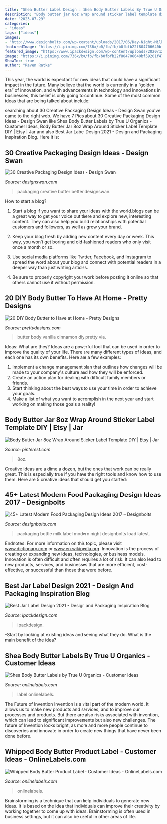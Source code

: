 ```yaml
---
title: "Shea Butter Label Design : Shea Body Butter Labels By True U Organics"
description: "Body butter jar 8oz wrap around sticker label template diy"
date: "2023-07-29"
categories:
- "ideas"
tags: ["ideas"]
images:
- "http://www.designbolts.com/wp-content/uploads/2017/06/Day-Night-Milk-Bottle-Label.jpg"
featuredImage: "https://i.pinimg.com/736x/b0/fb/fb/b0fbfb22f804706640bf59201f4726e7.jpg"
featured_image: "https://www.ipackdesign.com/wp-content/uploads/2020/12/tea-jar-label-design-1-768x461.jpg"
image: "https://i.pinimg.com/736x/b0/fb/fb/b0fbfb22f804706640bf59201f4726e7.jpg"
ShowToc: true
author: "Raven Ratke"
---
```



This year, the world is expectant for new ideas that could have a significant impact in the future. Many believe that the world is currently in a “golden era” of innovation, and with advancements in technology and innovations in businesses, this belief is only going to continue. Some of the most common ideas that are being talked about include: 

	

		
searching about 30 Creative Packaging Design Ideas - Design Swan you've came to the right web. We have 7 Pics about 30 Creative Packaging Design Ideas - Design Swan like Shea Body Butter Labels by True U Organics - Customer Ideas, Body Butter Jar 8oz Wrap Around Sticker Label Template DIY | Etsy | Jar and also Best Jar Label Design 2021 - Design and Packaging Inspiration Blog. Here it is:
		
    
## 30 Creative Packaging Design Ideas - Design Swan

<img loading=lazy src="https://img.designswan.com/2014/09/packaging/18.jpg" onerror="this.onerror=null;this.src='https://tse2.mm.bing.net/th?id=OIP.mBy_iTVt_h90P3Aifjme6gHaIA&amp;pid=15.1';" alt="30 Creative Packaging Design Ideas - Design Swan">

_Source: designswan.com_

>packaging creative butter better designswan. 

	

How to start a blog?
1. Start a blog if you want to share your ideas with the world.blogs can be a great way to get your voice out there and explore new, interesting content. They can also help you build relationships with potential customers and followers, as well as grow your brand.
2. Keep your blog fresh by adding new content every day or week. This way, you won’t get boring and old-fashioned readers who only visit once a month or so.

3. Use social media platforms like Twitter, Facebook, and Instagram to spread the word about your blog and connect with potential readers in a deeper way than just writing articles.

4. Be sure to properly copyright your work before posting it online so that others cannot use it without permission.

    
## 20 DIY Body Butter To Have At Home - Pretty Designs

<img loading=lazy src="http://www.prettydesigns.com/wp-content/uploads/2015/12/Cinnamon-Vanilla-Body-Butter.jpg" onerror="this.onerror=null;this.src='https://tse2.mm.bing.net/th?id=OIP.l1W7-xqNsrb6_TPWfa0-WAHaJS&amp;pid=15.1';" alt="20 DIY Body Butter to Have at Home - Pretty Designs">

_Source: prettydesigns.com_

>butter body vanilla cinnamon diy pretty via. 

	

Ideas: What are they?
Ideas are a powerful tool that can be used in order to improve the quality of your life. There are many different types of ideas, and each one has its own benefits. Here are a few examples: 
1. Implement a change management plan that outlines how changes will be made to your company's culture and how they will be enforced. 
2. Create an action plan for dealing with difficult family members or friends. 
3. Start thinking about the best ways to use your time in order to achieve your goals. 
4. Make a list of what you want to accomplish in the next year and start working on making those goals a reality!

    
## Body Butter Jar 8oz Wrap Around Sticker Label Template DIY | Etsy | Jar

<img loading=lazy src="https://i.pinimg.com/736x/b0/fb/fb/b0fbfb22f804706640bf59201f4726e7.jpg" onerror="this.onerror=null;this.src='https://tse2.mm.bing.net/th?id=OIP.xTst0Mp7AUUqO1Cyz3vDugHaE8&amp;pid=15.1';" alt="Body Butter Jar 8oz Wrap Around Sticker Label Template DIY | Etsy | Jar">

_Source: pinterest.com_

>8oz. 

	

Creative ideas are a dime a dozen, but the ones that work can be really great. This is especially true if you have the right tools and know how to use them. Here are 5 creative ideas that should get you started:

    
## 45+ Latest Modern Food Packaging Design Ideas 2017 – Designbolts

<img loading=lazy src="http://www.designbolts.com/wp-content/uploads/2017/06/Day-Night-Milk-Bottle-Label.jpg" onerror="this.onerror=null;this.src='https://tse2.mm.bing.net/th?id=OIP.Co9bdeaus1-81G6bKAJToAHaG0&amp;pid=15.1';" alt="45+ Latest Modern Food Packaging Design Ideas 2017 – Designbolts">

_Source: designbolts.com_

>packaging bottle milk label modern night designbolts load latest. 

	

Endnotes: For more information on this topic, please visit www.dictionary.com or www.en.wikipedia.org.
Innovation is the process of creating or expanding new ideas, technologies, or business models. Innovation is often difficult and often requires a lot of risk. It can also lead to new products, services, and businesses that are more efficient, cost-effective, or successful than those that were before.

    
## Best Jar Label Design 2021 - Design And Packaging Inspiration Blog

<img loading=lazy src="https://www.ipackdesign.com/wp-content/uploads/2020/12/tea-jar-label-design-1-768x461.jpg" onerror="this.onerror=null;this.src='https://tse4.mm.bing.net/th?id=OIP.t9_dPAW3XjjNemUQKd9vgAHaEc&amp;pid=15.1';" alt="Best Jar Label Design 2021 - Design and Packaging Inspiration Blog">

_Source: ipackdesign.com_

>ipackdesign. 

	

-Start by looking at existing ideas and seeing what they do. What is the main benefit of the idea? 

    
## Shea Body Butter Labels By True U Organics - Customer Ideas

<img loading=lazy src="https://images.onlinelabels.com/images/LabelStudies/00000001/797/True-U-Organics-Shea-Body-Butter-label_detail.jpg" onerror="this.onerror=null;this.src='https://tse1.mm.bing.net/th?id=OIP.Bfj_oImvmpx5PZl9ekbVHAHaHa&amp;pid=15.1';" alt="Shea Body Butter Labels by True U Organics - Customer Ideas">

_Source: onlinelabels.com_

>label onlinelabels. 

	

The Future of Invention
Invention is a vital part of the modern world. It allows us to make new products and services, and to improve our processes and products. But there are also risks associated with invention, which can lead to significant improvements but also new challenges. The future of Invention looks bright, as more and more people continue to discoveries and innovate in order to create new things that have never been done before.

    
## Whipped Body Butter Product Label - Customer Ideas - OnlineLabels.com

<img loading=lazy src="https://images.onlinelabels.com/images/LabelStudies/00000003/2478/100-1138_detail.JPG" onerror="this.onerror=null;this.src='https://tse3.mm.bing.net/th?id=OIP.G_Xjlk257YoS9Npy_xGOzgHaFj&amp;pid=15.1';" alt="Whipped Body Butter Product Label - Customer Ideas - OnlineLabels.com">

_Source: onlinelabels.com_

>onlinelabels. 

	

Brainstorming is a technique that can help individuals to generate new ideas. It is based on the idea that individuals can improve their creativity by working together to come up with ideas. Brainstorming is often used in business settings, but it can also be useful in other areas of life.


